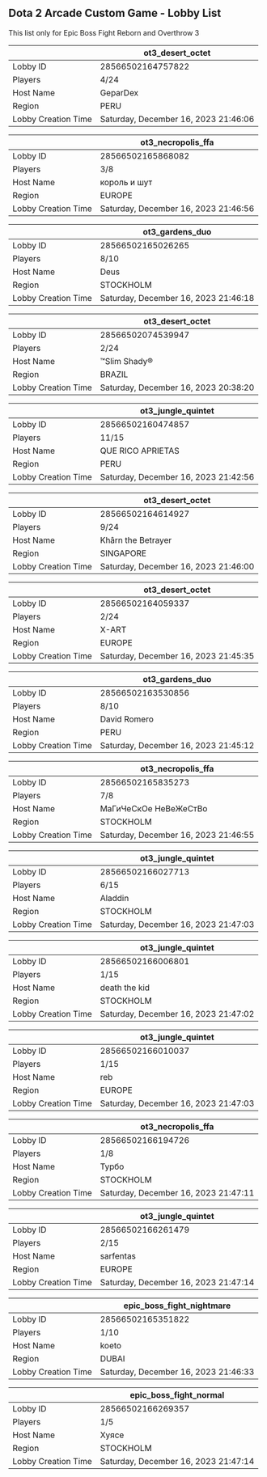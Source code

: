 ## Dota 2 Arcade Custom Game - Lobby List

This list only for Epic Boss Fight Reborn and Overthrow 3

|  | ot3_desert_octet |
| ------ | ------ |
| Lobby ID | 28566502164757822 |
| Players | 4/24 |
| Host Name | GeparDex | Gamdom.com |
| Region | PERU |
| Lobby Creation Time | Saturday, December 16, 2023 21:46:06 |


|  | ot3_necropolis_ffa |
| ------ | ------ |
| Lobby ID | 28566502165868082 |
| Players | 3/8 |
| Host Name | король и шут |
| Region | EUROPE |
| Lobby Creation Time | Saturday, December 16, 2023 21:46:56 |


|  | ot3_gardens_duo |
| ------ | ------ |
| Lobby ID | 28566502165026265 |
| Players | 8/10 |
| Host Name | Deus |
| Region | STOCKHOLM |
| Lobby Creation Time | Saturday, December 16, 2023 21:46:18 |


|  | ot3_desert_octet |
| ------ | ------ |
| Lobby ID | 28566502074539947 |
| Players | 2/24 |
| Host Name | ™Slim Shady® |
| Region | BRAZIL |
| Lobby Creation Time | Saturday, December 16, 2023 20:38:20 |


|  | ot3_jungle_quintet |
| ------ | ------ |
| Lobby ID | 28566502160474857 |
| Players | 11/15 |
| Host Name | QUE RICO APRIETAS |
| Region | PERU |
| Lobby Creation Time | Saturday, December 16, 2023 21:42:56 |


|  | ot3_desert_octet |
| ------ | ------ |
| Lobby ID | 28566502164614927 |
| Players | 9/24 |
| Host Name | Khârn the Betrayer |
| Region | SINGAPORE |
| Lobby Creation Time | Saturday, December 16, 2023 21:46:00 |


|  | ot3_desert_octet |
| ------ | ------ |
| Lobby ID | 28566502164059337 |
| Players | 2/24 |
| Host Name | X-ART |
| Region | EUROPE |
| Lobby Creation Time | Saturday, December 16, 2023 21:45:35 |


|  | ot3_gardens_duo |
| ------ | ------ |
| Lobby ID | 28566502163530856 |
| Players | 8/10 |
| Host Name | David Romero |
| Region | PERU |
| Lobby Creation Time | Saturday, December 16, 2023 21:45:12 |


|  | ot3_necropolis_ffa |
| ------ | ------ |
| Lobby ID | 28566502165835273 |
| Players | 7/8 |
| Host Name | МаГиЧеСкОе НеВеЖеСтВо |
| Region | STOCKHOLM |
| Lobby Creation Time | Saturday, December 16, 2023 21:46:55 |


|  | ot3_jungle_quintet |
| ------ | ------ |
| Lobby ID | 28566502166027713 |
| Players | 6/15 |
| Host Name | Aladdin |
| Region | STOCKHOLM |
| Lobby Creation Time | Saturday, December 16, 2023 21:47:03 |


|  | ot3_jungle_quintet |
| ------ | ------ |
| Lobby ID | 28566502166006801 |
| Players | 1/15 |
| Host Name | death the kid |
| Region | STOCKHOLM |
| Lobby Creation Time | Saturday, December 16, 2023 21:47:02 |


|  | ot3_jungle_quintet |
| ------ | ------ |
| Lobby ID | 28566502166010037 |
| Players | 1/15 |
| Host Name | reb |
| Region | EUROPE |
| Lobby Creation Time | Saturday, December 16, 2023 21:47:03 |


|  | ot3_necropolis_ffa |
| ------ | ------ |
| Lobby ID | 28566502166194726 |
| Players | 1/8 |
| Host Name | Турбо |
| Region | STOCKHOLM |
| Lobby Creation Time | Saturday, December 16, 2023 21:47:11 |


|  | ot3_jungle_quintet |
| ------ | ------ |
| Lobby ID | 28566502166261479 |
| Players | 2/15 |
| Host Name | sarfentas |
| Region | EUROPE |
| Lobby Creation Time | Saturday, December 16, 2023 21:47:14 |


|  | epic_boss_fight_nightmare |
| ------ | ------ |
| Lobby ID | 28566502165351822 |
| Players | 1/10 |
| Host Name | koeto |
| Region | DUBAI |
| Lobby Creation Time | Saturday, December 16, 2023 21:46:33 |


|  | epic_boss_fight_normal |
| ------ | ------ |
| Lobby ID | 28566502166269357 |
| Players | 1/5 |
| Host Name | Xyяce |
| Region | STOCKHOLM |
| Lobby Creation Time | Saturday, December 16, 2023 21:47:14 |


